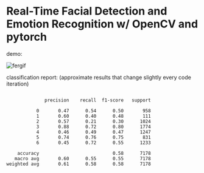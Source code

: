 # Real-Time Facial Detection and Emotion Recognition w/ OpenCV and pytorch

demo:

![fergif](https://user-images.githubusercontent.com/103594440/226312108-ad72ffa5-dea0-4d5a-bf71-75aafa21d82c.gif)


classification report: (approximate results that change slightly every code iteration)
```

              precision    recall  f1-score   support

           0       0.47      0.54      0.50       958
           1       0.60      0.40      0.48       111
           2       0.57      0.21      0.30      1024
           3       0.88      0.72      0.80      1774
           4       0.46      0.49      0.47      1247
           5       0.74      0.76      0.75       831
           6       0.45      0.72      0.55      1233

    accuracy                           0.58      7178
   macro avg       0.60      0.55      0.55      7178
weighted avg       0.61      0.58      0.58      7178

```
